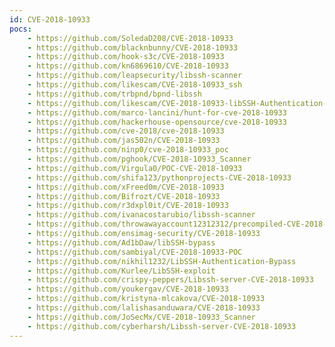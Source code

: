 ```yaml
---
id: CVE-2018-10933
pocs:
    - https://github.com/SoledaD208/CVE-2018-10933
    - https://github.com/blacknbunny/CVE-2018-10933
    - https://github.com/hook-s3c/CVE-2018-10933
    - https://github.com/kn6869610/CVE-2018-10933
    - https://github.com/leapsecurity/libssh-scanner
    - https://github.com/likescam/CVE-2018-10933_ssh
    - https://github.com/trbpnd/bpnd-libssh
    - https://github.com/likescam/CVE-2018-10933-libSSH-Authentication-Bypass
    - https://github.com/marco-lancini/hunt-for-cve-2018-10933
    - https://github.com/hackerhouse-opensource/cve-2018-10933
    - https://github.com/cve-2018/cve-2018-10933
    - https://github.com/jas502n/CVE-2018-10933
    - https://github.com/ninp0/cve-2018-10933_poc
    - https://github.com/pghook/CVE-2018-10933_Scanner
    - https://github.com/Virgula0/POC-CVE-2018-10933
    - https://github.com/shifa123/pythonprojects-CVE-2018-10933
    - https://github.com/xFreed0m/CVE-2018-10933
    - https://github.com/Bifrozt/CVE-2018-10933
    - https://github.com/r3dxpl0it/CVE-2018-10933
    - https://github.com/ivanacostarubio/libssh-scanner
    - https://github.com/throwawayaccount12312312/precompiled-CVE-2018-10933
    - https://github.com/ensimag-security/CVE-2018-10933
    - https://github.com/Ad1bDaw/libSSH-bypass
    - https://github.com/sambiyal/CVE-2018-10933-POC
    - https://github.com/nikhil1232/LibSSH-Authentication-Bypass
    - https://github.com/Kurlee/LibSSH-exploit
    - https://github.com/crispy-peppers/Libssh-server-CVE-2018-10933
    - https://github.com/youkergav/CVE-2018-10933
    - https://github.com/kristyna-mlcakova/CVE-2018-10933
    - https://github.com/lalishasanduwara/CVE-2018-10933
    - https://github.com/JoSecMx/CVE-2018-10933_Scanner
    - https://github.com/cyberharsh/Libssh-server-CVE-2018-10933
---
```

